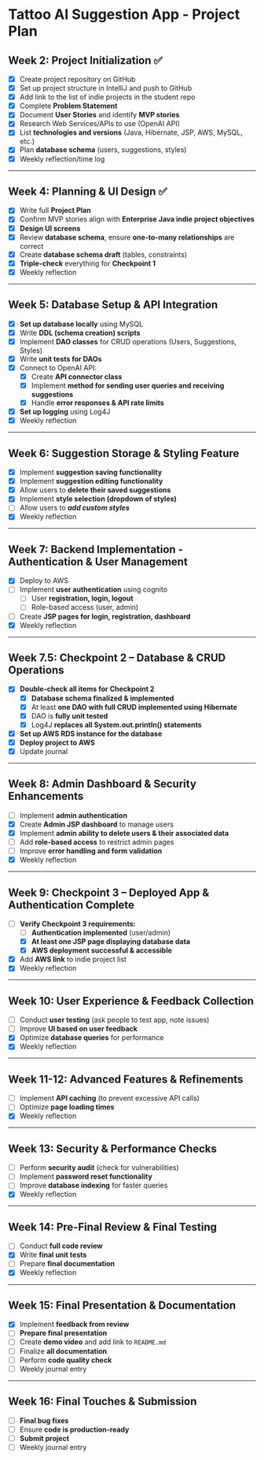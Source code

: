 # Tattoo AI Suggestion App - Project Plan

## Week 2: Project Initialization ✅
- [x] Create project repository on GitHub
- [x] Set up project structure in IntelliJ and push to GitHub
- [x] Add link to the list of indie projects in the student repo
- [x] Complete **Problem Statement**
- [x] Document **User Stories** and identify **MVP stories**
- [x] Research Web Services/APIs to use (OpenAI API)
- [x] List **technologies and versions** (Java, Hibernate, JSP, AWS, MySQL, etc.)
- [x] Plan **database schema** (users, suggestions, styles)
- [x] Weekly reflection/time log

---

## Week 4: Planning & UI Design ✅
- [x] Write full **Project Plan**
- [x] Confirm MVP stories align with **Enterprise Java indie project objectives**
- [x] **Design UI screens**
- [x] Review **database schema**, ensure **one-to-many relationships** are correct
- [x] Create **database schema draft** (tables, constraints)
- [x] **Triple-check** everything for **Checkpoint 1**
- [x] Weekly reflection

---

## Week 5: Database Setup & API Integration
- [X] **Set up database locally** using MySQL
- [X] Write **DDL (schema creation) scripts**
- [X] Implement **DAO classes** for CRUD operations (Users, Suggestions, Styles)
- [X] Write **unit tests for DAOs**
- [X] Connect to OpenAI API:
    - [X] Create **API connector class**
    - [X] Implement **method for sending user queries and receiving suggestions**
    - [X] Handle **error responses & API rate limits**
- [X] **Set up logging** using Log4J
- [X] Weekly reflection

---

## Week 6: Suggestion Storage & Styling Feature
- [X] Implement **suggestion saving functionality**
- [X] Implement **suggestion editing functionality**
- [X] Allow users to **delete their saved suggestions**
- [X] Implement **style selection (dropdown of styles)**
- [ ] Allow users to ***add custom styles***
- [X] Weekly reflection

---

## Week 7: Backend Implementation - Authentication & User Management
- [X] Deploy to AWS
- [ ] Implement **user authentication** using cognito
    - [ ] User **registration, login, logout**
    - [ ] Role-based access (user, admin)
- [ ] Create **JSP pages for login, registration, dashboard**
- [X] Weekly reflection

---

## Week 7.5: Checkpoint 2 – Database & CRUD Operations
- [X] **Double-check all items for Checkpoint 2**
    - [X] **Database schema finalized & implemented**
    - [X] At least **one DAO with full CRUD implemented using Hibernate**
    - [X] DAO is **fully unit tested**
    - [X] Log4J **replaces all System.out.println() statements**
- [X] **Set up AWS RDS instance for the database**
- [X] **Deploy project to AWS**
- [X] Update journal

---

## Week 8: Admin Dashboard & Security Enhancements
- [ ] Implement **admin authentication**
- [X] Create **Admin JSP dashboard** to manage users
- [X] Implement **admin ability to delete users & their associated data**
- [ ] Add **role-based access** to restrict admin pages
- [ ] Improve **error handling and form validation**
- [X] Weekly reflection

---

## Week 9: Checkpoint 3 – Deployed App & Authentication Complete
- [ ] **Verify Checkpoint 3 requirements:**
    - [ ] **Authentication implemented** (user/admin)
    - [X] **At least one JSP page displaying database data**
    - [X] **AWS deployment successful & accessible**
- [X] Add **AWS link** to indie project list
- [X] Weekly reflection

---

## Week 10: User Experience & Feedback Collection
- [ ] Conduct **user testing** (ask people to test app, note issues)
- [ ] Improve **UI based on user feedback**
- [X] Optimize **database queries** for performance
- [X] Weekly reflection

---

## Week 11-12: Advanced Features & Refinements
- [ ] Implement **API caching** (to prevent excessive API calls)
- [ ] Optimize **page loading times**
- [X] Weekly reflection

---

## Week 13: Security & Performance Checks
- [ ] Perform **security audit** (check for vulnerabilities)
- [ ] Implement **password reset functionality**
- [ ] Improve **database indexing** for faster queries
- [X] Weekly reflection

---

## Week 14: Pre-Final Review & Final Testing
- [ ] Conduct **full code review**
- [X] Write **final unit tests**
- [ ] Prepare **final documentation**
- [X] Weekly reflection

---

## Week 15: Final Presentation & Documentation
- [X] Implement **feedback from review**
- [ ] **Prepare final presentation**
- [ ] Create **demo video** and add link to `README.md`
- [ ] Finalize **all documentation**
- [ ] Perform **code quality check**
- [ ] Weekly journal entry

---

## Week 16: Final Touches & Submission
- [ ] **Final bug fixes**
- [ ] Ensure **code is production-ready**
- [ ] **Submit project**
- [ ] Weekly journal entry  

